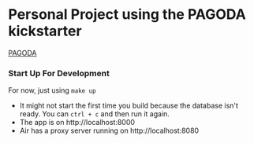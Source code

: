 # Personal Project using the PAGODA kickstarter

[PAGODA](https://github.com/mikestefanello/pagoda)

### Start Up For Development

For now, just using `make up`

- It might not start the first time you build because the database isn't ready. You can `ctrl + c` and then run it again.
- The app is on http://localhost:8000
- Air has a proxy server running on http://localhost:8080
